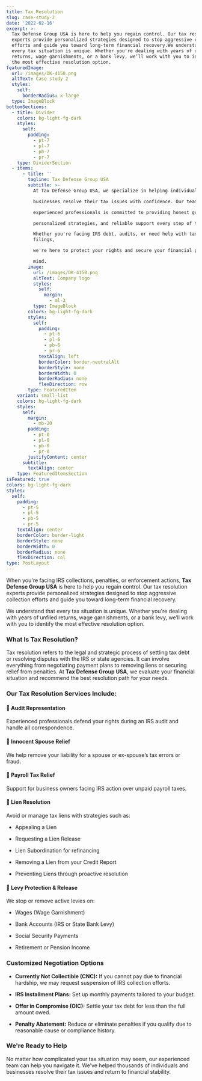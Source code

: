 ```yaml
---
title: Tax Resolution
slug: case-study-2
date: '2022-02-16'
excerpt: >-
  Tax Defense Group USA is here to help you regain control. Our tax resolution
  experts provide personalized strategies designed to stop aggressive collection
  efforts and guide you toward long-term financial recovery.We understand that
  every tax situation is unique. Whether you're dealing with years of unfiled
  returns, wage garnishments, or a bank levy, we’ll work with you to identify
  the most effective resolution option.
featuredImage:
  url: /images/DK-4150.png
  altText: Case study 2
  styles:
    self:
      borderRadius: x-large
  type: ImageBlock
bottomSections:
  - title: Divider
    colors: bg-light-fg-dark
    styles:
      self:
        padding:
          - pt-7
          - pl-7
          - pb-7
          - pr-7
    type: DividerSection
  - items:
      - title: ''
        tagline: Tax Defense Group USA
        subtitle: >-
          At Tax Defense Group USA, we specialize in helping individuals and 

          businesses resolve their tax issues with confidence. Our team of 

          experienced professionals is committed to providing honest guidance, 

          personalized strategies, and reliable support every step of the way. 

          Whether you're facing IRS debt, audits, or need help with tax
          filings, 

          we're here to protect your rights and secure your financial peace of 

          mind.
        image:
          url: /images/DK-4150.png
          altText: Company logo
          styles:
            self:
              margin:
                - ml-3
          type: ImageBlock
        colors: bg-light-fg-dark
        styles:
          self:
            padding:
              - pt-6
              - pl-6
              - pb-6
              - pr-6
            textAlign: left
            borderColor: border-neutralAlt
            borderStyle: none
            borderWidth: 0
            borderRadius: none
            flexDirection: row
        type: FeaturedItem
    variant: small-list
    colors: bg-light-fg-dark
    styles:
      self:
        margin:
          - mb-20
        padding:
          - pt-0
          - pl-0
          - pb-0
          - pr-0
        justifyContent: center
      subtitle:
        textAlign: center
    type: FeaturedItemsSection
isFeatured: true
colors: bg-light-fg-dark
styles:
  self:
    padding:
      - pt-5
      - pl-5
      - pb-5
      - pr-5
    textAlign: center
    borderColor: border-light
    borderStyle: none
    borderWidth: 0
    borderRadius: none
    flexDirection: col
type: PostLayout
---
```

When you're facing IRS collections, penalties, or enforcement actions, **Tax Defense Group USA** is here to help you regain control. Our tax resolution experts provide personalized strategies designed to stop aggressive collection efforts and guide you toward long-term financial recovery.

We understand that every tax situation is unique. Whether you're dealing with years of unfiled returns, wage garnishments, or a bank levy, we’ll work with you to identify the most effective resolution option.



### **What Is Tax Resolution?**

Tax resolution refers to the legal and strategic process of settling tax debt or resolving disputes with the IRS or state agencies. It can involve everything from negotiating payment plans to removing liens or securing relief from penalties. At **Tax Defense Group USA**, we evaluate your financial situation and recommend the best resolution path for your needs.



### **Our Tax Resolution Services Include:**

#### 🧾 **Audit Representation**

Experienced professionals defend your rights during an IRS audit and handle all correspondence.

#### 💍 **Innocent Spouse Relief**

We help remove your liability for a spouse or ex-spouse’s tax errors or fraud.

#### 🏢 **Payroll Tax Relief**

Support for business owners facing IRS action over unpaid payroll taxes.

#### 📄 **Lien Resolution**

Avoid or manage tax liens with strategies such as:

*   Appealing a Lien

*   Requesting a Lien Release

*   Lien Subordination for refinancing

*   Removing a Lien from your Credit Report

*   Preventing Liens through proactive resolution

#### 💸 **Levy Protection & Release**

We stop or remove active levies on:

*   Wages (Wage Garnishment)

*   Bank Accounts (IRS or State Bank Levy)

*   Social Security Payments

*   Retirement or Pension Income



### **Customized Negotiation Options**

*   **Currently Not Collectible (CNC):** If you cannot pay due to financial hardship, we may request suspension of IRS collection efforts.

*   **IRS Installment Plans:** Set up monthly payments tailored to your budget.

*   **Offer in Compromise (OIC):** Settle your tax debt for less than the full amount owed.

*   **Penalty Abatement:** Reduce or eliminate penalties if you qualify due to reasonable cause or compliance history.



### **We're Ready to Help**

No matter how complicated your tax situation may seem, our experienced team can help you navigate it. We’ve helped thousands of individuals and businesses resolve their tax issues and return to financial stability.
